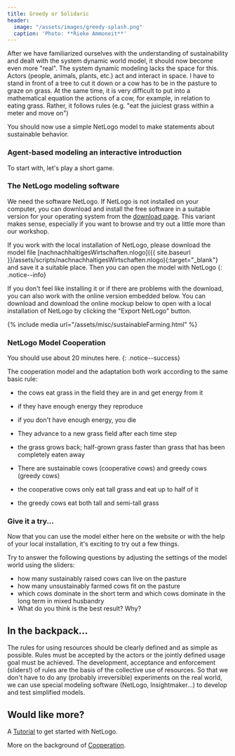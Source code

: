 ```yaml
---
title: Greedy or Solidaric
header:
  image: "/assets/images/greedy-splash.png"
  caption: 'Photo: **Rieke Ammoneit**'
---
```



After we have familiarized ourselves with the understanding of sustainability and dealt with the system dynamic world model, it should now become even more "real". The system dynamic modeling lacks the space for this. Actors (people, animals, plants, etc.) act and interact in space. I have to stand in front of a tree to cut it down or a cow has to be in the pasture to graze on grass.
At the same time, it is very difficult to put into a mathematical equation the actions of a cow, for example, in relation to eating grass. Rather, it follows rules (e.g. "eat the juiciest grass within a meter and move on")

You should now use a simple NetLogo model to make statements about sustainable behavior.

<!--more-->

### Agent-based modeling an interactive introduction
To start with, let's play a short game.

### The NetLogo modeling software
We need the software NetLogo. If NetLogo is not installed on your computer, you can download and install the free software in a suitable version for your operating system from the [download page](https://ccl.northwestern.edu/netlogo/6.2.0/). This variant makes sense, especially if you want to browse and try out a little more than our workshop.

If you work with the local installation of NetLogo, please download the model file [nachnachhaltigesWirtschaften.nlogo]({{ site.baseurl }}/assets/scripts/nachnachhaltigesWirtschaften.nlogo){:target="_blank"} and save it a suitable place. Then you can open the model with NetLogo
{: .notice--info}


If you don't feel like installing it or if there are problems with the download, you can also work with the online version embedded below. You can download and download the online mockup below to open with a local installation of NetLogo by clicking the "Export NetLogo" button.

{% include media url="/assets/misc/sustainableFarming.html" %}

### NetLogo Model Cooperation
You should use about 20 minutes here.
{: .notice--success}

The cooperation model and the adaptation both work according to the same basic rule:

* the cows eat grass in the field they are in and get energy from it
* if they have enough energy they reproduce
* if you don't have enough energy, you die
* They advance to a new grass field after each time step
* the grass grows back; half-grown grass faster than grass that has been completely eaten away

* There are sustainable cows (cooperative cows) and greedy cows (greedy cows)
* the cooperative cows only eat tall grass and eat up to half of it
* the greedy cows eat both tall and semi-tall grass

### Give it a try...
Now that you can use the model either here on the website or with the help of your local installation, it's exciting to try out a few things.

Try to answer the following questions by adjusting the settings of the model world using the sliders:

* how many sustainably raised cows can live on the pasture
* how many unsustainably farmed cows fit on the pasture
* which cows dominate in the short term and which cows dominate in the long term in mixed husbandry
* What do you think is the best result? Why?


## In the backpack...

The rules for using resources should be clearly defined and as simple as possible.
Rules must be accepted by the actors or the jointly defined usage goal must be achieved.
The development, acceptance and enforcement (sliders!) of rules are the basis of the collective use of resources.
So that we don't have to do any (probably irreversible) experiments on the real world, we can use special modeling software (NetLogo, Insightmaker...) to develop and test simplified models.

## Would like more?
A [Tutorial](https://ccl.northwestern.edu/netlogo/docs/tutorial1.html) to get started with NetLogo.

More on the background of [Cooperation](http://ccl.northwestern.edu/rp/each/index.shtml).
